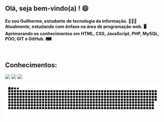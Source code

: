 ## Olá, seja bem-vindo(a) ! 😄

#### Eu sou Guilherme, estudante de tecnologia da informação. 👨🏻‍💻<br>Atualmente, estudando com ênfase na área de programação web. 🖥<br>Aprimorando os conhecimentos em HTML, CSS, JavaScript, PHP, MySQL, POO, GIT e GitHub. ⌨

<br>

## Conhecimentos:
<div>
  <img src="https://image.flaticon.com/icons/png/512/145/145807.png" style="width:3px;"> 
  <img src="https://image.flaticon.com/icons/png/512/145/145807.png" width="35" heigth="35"> 
  <img src="https://image.flaticon.com/icons/png/512/145/145807.png" width="35" heigth="35"> 
</div>


![Snake animation](https://github.com/GuilhermeCastelo/GuilhermeCastelo/blob/output/github-contribution-grid-snake.svg)
